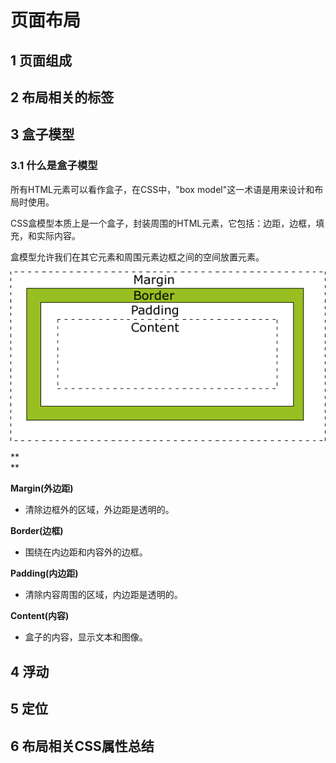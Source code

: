# 页面布局

## 1 页面组成

## 2 布局相关的标签

## 3 盒子模型

### 3.1 什么是盒子模型

所有HTML元素可以看作盒子，在CSS中，"box model"这一术语是用来设计和布局时使用。

CSS盒模型本质上是一个盒子，封装周围的HTML元素，它包括：边距，边框，填充，和实际内容。

盒模型允许我们在其它元素和周围元素边框之间的空间放置元素。

![](../images/box-model.gif)

**  
**

**Margin\(外边距\)**

- 清除边框外的区域，外边距是透明的。

**Border\(边框\)**

- 围绕在内边距和内容外的边框。

**Padding\(内边距\)**

- 清除内容周围的区域，内边距是透明的。

**Content\(内容\)**

- 盒子的内容，显示文本和图像。

## 

## 4 浮动

## 5 定位

## 6 布局相关CSS属性总结



